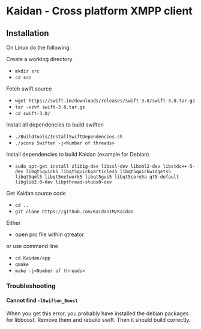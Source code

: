 # Kaidan - Cross platform XMPP client

## Installation

On Linux do the following:

Create a working directory

 * `mkdir src`
 * `cd src`

Fetch swift source

 * `wget https://swift.im/downloads/releases/swift-3.0/swift-3.0.tar.gz`
 * `tar -xzvf swift-3.0.tar.gz`
 * `cd swift-3.0/`

Install all dependencies to build swiften

 * `./BuildTools/InstallSwiftDependencies.sh`
 * `./scons Swiften -j<Number of threads>`

Install dependencies to build Kaidan (example for Debian)

 * `sudo apt-get install zlib1g-dev libssl-dev libxml2-dev libstdc++-5-dev libqt5quick5 libqt5quickparticles5 libqt5quickwidgets5 libqt5qml5 libqt5network5 libqt5gui5 libqt5core5a qt5-default libglib2.0-dev libpthread-stubs0-dev`

Get Kaidan source code

 * `cd ..`
 * `git clone https://github.com/KaidanIM/Kaidan`

Either

 * open pro file within qtreator

or use command line

 * `cd Kaidan/app`
 * `qmake`
 * `make -j<Number of threads>`

### Troubleshooting

#### Cannot find `-lSwiften_Boost`

When you get this error, you probably have installed the debian packages for libboost.
Remove them and rebuild swift. Then it should build correctly.
